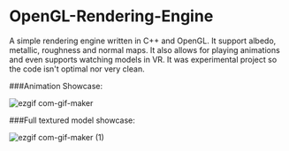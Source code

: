 # OpenGL-Rendering-Engine
A simple rendering engine written in C++ and OpenGL. It support albedo, metallic, roughness and normal maps. It also allows for playing animations and even supports watching models in VR.
It was experimental project so the code isn't optimal nor very clean.

###Animation Showcase:

![ezgif com-gif-maker](https://user-images.githubusercontent.com/21182768/157209874-74072228-586e-4e7a-99f3-b1278c2eccb8.gif)

###Full textured model showcase:

![ezgif com-gif-maker (1)](https://user-images.githubusercontent.com/21182768/157209887-1e4cd2ee-825c-45d6-bb20-339486e44e77.gif)

